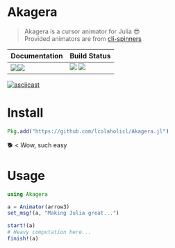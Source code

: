 # **Akagera**

> Akagera is a cursor animator for Julia 😎  
> Provided animators are from [cli-spinners](https://github.com/sindresorhus/cli-spinners)

| **Documentation** | **Build Status** |
|:------------------|:-----------------|
|[![][docs-stable-img]][docs-stable-url][![][docs-latest-img]][docs-latest-url]| [![][travis-img]][travis-url] [![][codecov-img]][codecov-url] |

[![asciicast](https://asciinema.org/a/nltcx6DsidnBIvLXRnnfYhWkC.png)](https://asciinema.org/a/nltcx6DsidnBIvLXRnnfYhWkC)

# Install
```julia
Pkg.add("https://github.com/lcolaholicl/Akagera.jl")
```
🐕 < Wow, such easy

# Usage
```julia
using Akagera

a = Animator(arrow3)
set_msg!(a, "Making Julia great...")

start!(a)
# Heavy computation here...
finish!(a)
```

[docs-latest-img]: https://img.shields.io/badge/docs-latest-blue.svg
[docs-latest-url]: https://lcolaholicl.github.io/Akagera.jl/latest

[docs-stable-img]: https://img.shields.io/badge/docs-stable-blue.svg
[docs-stable-url]: https://lcolaholicl.github.io/Akagera.jl/stable

[travis-img]: https://travis-ci.org/lcolaholicl/Akagera.jl.svg?branch=master
[travis-url]: https://travis-ci.org/lcolaholicl/Akagera.jl?branch=master

[codecov-img]: https://codecov.io/gh/lcolaholicl/Akagera.jl/branch/master/graphs/badge.svg?branch=master
[codecov-url]: http://codecov.io/github/lcolaholicl/Akagera.jl?branch=master